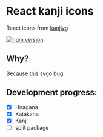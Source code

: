 # React kanji icons

React icons from <a href="https://github.com/KanjiVG/kanjivg">kanjivg</a>

[![npm version](https://badge.fury.io/js/kanji-react-icons.svg)](https://badge.fury.io/js/kanji-react-icons)

## Why?

Because <a href="https://github.com/svg/svgo/issues/1530">this</a> svgo bug

## Development progress:

- [x] Hiragana
- [x] Katakana
- [x] Kanji
- [ ] split package
